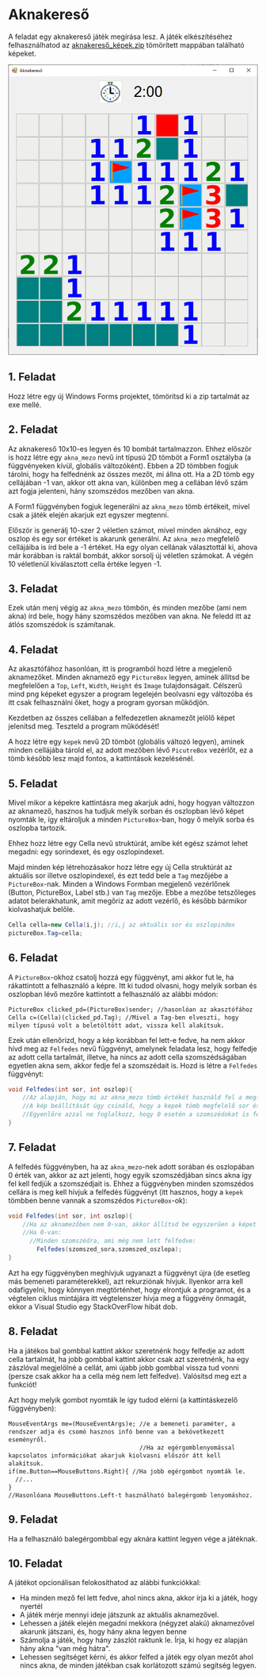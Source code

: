 # Aknakereső

A feladat egy aknakereső játék megírása lesz. A játék elkészítéséhez felhasználhatod az [aknakereső_képek.zip](WinForms/aknakereső_képek.zip) tömörített mappában található képeket.

![](WinForms/minesweeper_preview.PNG)

## 1. Feladat

Hozz létre egy új Windows Forms projektet, tömörítsd ki a zip tartalmát az exe mellé.

## 2. Feladat

Az aknakereső 10x10-es legyen és 10 bombát tartalmazzon. Ehhez először is hozz létre egy `akna_mezo` nevű int típusú 2D tömböt a Form1 osztályba (a függvényeken kívül, globális változóként).
Ebben a 2D tömbben fogjuk tárolni, hogy ha felfednénk az összes mezőt, mi állna ott. Ha a 2D tömb egy cellájában -1 van, akkor ott akna van,
különben meg a cellában lévő szám azt fogja jelenteni, hány szomszédos mezőben van akna.

A Form1 függvényben fogjuk legenerálni az `akna_mezo` tömb értékeit, mivel csak a játék elején akarjuk ezt egyszer megtenni.

Először is generálj 10-szer 2 véletlen számot, mivel minden aknához, egy oszlop és egy sor értéket is akarunk generálni. Az `akna_mezo` megfelelő cellájáiba is írd bele a -1 értéket.
Ha egy olyan cellának választottál ki, ahova már korábban is raktál bombát, akkor sorsolj új véletlen számokat. A végén 10 véletlenül kiválasztott cella értéke legyen -1. 

## 3. Feladat

Ezek után menj végig az `akna_mezo` tömbön, és minden mezőbe (ami nem akna) írd bele, hogy hány szomszédos mezőben van akna. Ne feledd itt az átlós szomszédok is számítanak.

## 4. Feladat
Az akasztófához hasonlóan, itt is programból hozd létre a megjelenő aknamezőket. Minden aknamező egy `PictureBox` legyen, aminek állítsd be megfelelően a `Top`, `Left`, `Width`, `Height` és `Image`
tulajdonságait. Célszerű mind png képeket egyszer a program legelején beolvasni egy változóba és itt csak felhasználni őket, hogy a program gyorsan működjön.

Kezdetben az összes cellában a felfedezetlen aknamezőt jelölő képet jelenítsd meg. Teszteld a program működését!

A hozz létre egy `kepek` nevű 2D tömböt (globális változó legyen), aminek minden cellájába tárold el, az adott mezőben lévő `PicutreBox` vezérlőt, ez a tömb később lesz majd fontos, a kattintások kezelésénél.

## 5. Feladat
Mivel mikor a képekre kattintásra meg akarjuk adni, hogy hogyan változzon az aknamező, hasznos ha tudjuk melyik sorban és oszlopban lévő képet nyomták le,
így eltároljuk a minden `PictureBox`-ban, hogy ő melyik sorba és oszlopba tartozik.

Ehhez hozz létre egy Cella nevű struktúrát, amibe két egész számot lehet megadni: egy sorindexet, és egy oszlopindexet.

Majd minden kép létrehozásakor hozz létre egy új Cella struktúrát az aktuális sor illetve oszlopindexel, és ezt tedd bele a `Tag` mezőjébe a `PictureBox`-nak.
Minden a Windows Formban megjelenő vezérlőnek (Button, PictureBox, Label stb.) van `Tag` mezője. Ebbe a mezőbe tetszőleges adatot belerakhatunk, amit megőriz az adott vezérlő, és később bármikor kiolvashatjuk belőle.
```cs
Cella cella=new Cella(i,j); //i,j az aktuális sor és oszlopindex
pictureBox.Tag=cella;
```
## 6. Feladat
A `PictureBox`-okhoz csatolj hozzá egy függvényt, ami akkor fut le, ha rákattintott a felhasználó a képre.
Itt ki tudod olvasni, hogy melyik sorban és oszlopban lévő mezőre kattintott a felhasználó az alábbi módon:
```
PictureBox clicked_pd=(PictureBox)sender; //hasonlóan az akasztófához
Cella c=(Cella)(clicked_pd.Tag); //Mivel a Tag-ben elveszti, hogy milyen típusú volt a beletöltött adat, vissza kell alakítsuk.
```
Ezek után ellenőrizd, hogy a kép korábban fel lett-e fedve, ha nem akkor hívd meg az `Felfedes` nevű függvényt, amelynek feladata lesz,
hogy felfedje az adott cella tartalmát, illetve, ha nincs az adott cella szomszédságában egyetlen akna sem, akkor fedje fel a szomszédait is.
Hozd is létre a `Felfedes` függvényt:
```cs
void Felfedes(int sor, int oszlop){
    //Az alapján, hogy mi az akna_mezo tömb értékét használd fel a megfelelő kép kiválasztására.
    //A kép beállítását úgy csináld, hogy a kepek tömb megfelelő sor és oszlopában lépvő PictureBox Image tulajdonságát állítod be.
    //Egyenlőre azzal ne foglalkozz, hogy 0 esetén a szomszédokat is felfedje
}
```

## 7. Feladat
A felfedés függvényben, ha az `akna_mezo`-nek adott sorában és oszlopában 0 érték van, akkor az azt jelenti, hogy egyik szomszédjában sincs akna így fel kell fedjük a szomszédjait is.
Ehhez a függvényben minden szomszédos cellára is meg kell hívjuk a felfedés függvényt (itt hasznos, hogy a `kepek` tömbben benne vannak a szomszédos `PictureBox`-ok):
```cs
void Felfedes(int sor, int oszlop){
    //Ha az aknamezőben nem 0-van, akkor állítsd be egyszerűen a képet
    //Ha 0-van:
      //Minden szomszédra, ami még nem lett felfedve:
        Felfedes(szomszed_sora,szomszed_oszlopa);
}
```

Azt ha egy függvényben meghívjuk ugyanazt a függvényt újra (de esetleg más bemeneti paraméterekkel), azt rekurziónak hívjuk.
Ilyenkor arra kell odafigyelni, hogy könnyen megtörténhet, hogy elrontjuk a programot, és a végtelen ciklus mintájára itt végtelenszer hívja meg a függvény önmagát, ekkor a Visual Studio egy StackOverFlow hibát dob.


## 8. Feladat
Ha a játékos bal gombbal kattint akkor szeretnénk hogy felfedje az adott cella tartalmát, ha jobb gombbal kattint akkor csak azt szeretnénk,
ha egy zászlóval megjelölné a cellát, ami újabb jobb gombbal vissza tud vonni (persze csak akkor ha a cella még nem lett felfedve). Valósítsd meg ezt a funkciót!

Azt hogy melyik gombot nyomták le így tudod elérni (a kattintáskezelő függvényben):

```
MouseEventArgs me=(MouseEventArgs)e; //e a bemeneti paraméter, a rendszer adja és csomó hasznos infó benne van a bekövetkezett eseményről.
                                     //Ha az egérgomblenyomással kapcsolatos információkat akarjuk kiolvasni először átt kell alakítsuk.
if(me.Button==MouseButtons.Right){ //Ha jobb egérgombot nyomták le.
  //...
}
//Hasonlóana MouseButtons.Left-t használható balegérgomb lenyomáshoz.
```

## 9. Feladat

Ha a felhasználó balegérgombbal egy aknára kattint legyen vége a játéknak.

## 10. Feladat

A játékot opcionálisan felokosíthatod az alábbi funkciókkal:
 - Ha minden mező fel lett fedve, ahol nincs akna, akkor írja ki a játék, hogy nyertél
 - A játék mérje mennyi ideje játszunk az aktuális aknamezővel.
 - Lehessen a játék elején megadni mekkora (négyzet alakú) aknamezővel akarunk játszani, és, hogy hány akna legyen benne
 - Számolja a játék, hogy hány zászlót raktunk le. Írja, ki hogy ez alapján hány akna "van még hátra".
 - Lehessen segítséget kérni, és akkor felfed a játék egy olyan mezőt ahol nincs akna, de minden játékban csak korlátozott számú segítség legyen.




